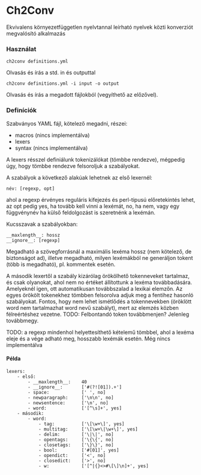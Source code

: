 # Ch2Conv
Ekvivalens környezetfüggetlen nyelvtannal leírható nyelvek közti konverziót megvalósító alkalmazás

### Használat
	
	ch2conv definitions.yml

Olvasás és írás a std. in és outputtal

	ch2conv definitions.yml -i input -o output

Olvasás és írás a megadott fájlokból (vegyíthető az előzővel).

### Definíciók
Szabványos YAML fájl, kötelező megadni, részei:
+ macros (nincs implementálva)
+ lexers
+ syntax (nincs implementálva)

A lexers résszel definiálunk tokenizálókat (tömbbe rendezve), mégpedig úgy, hogy tömbbe rendezve felsoroljuk a szabályokat.

A szabályok a következő alakúak lehetnek az első lexernél:

	név: [regexp, opt]

ahol a regexp érvényes reguláris kifejezés és perl-tipusú előretekintés lehet, az opt pedig yes, ha tovább kell vinni a lexémát, no, ha nem, vagy egy függvénynév ha külső feldolgozást is szeretnénk a lexémán. 

Kucsszavak a szabályokban:

	__maxlength__: hossz
	__ignore__: [regexp]

Megadható a szövegforrásnál a maximális lexéma hossz (nem kötelező, de biztonságot ad), illetve megadható, milyen lexémákból ne generáljon tokent (több is megadható), pl. kommentek esetén.

A második lexertől a szabály kizárólag örökölhető tokenneveket tartalmaz, és csak olyanokat, ahol nem no értéket állítottunk a lexéma továbbadására. Amelyeknél igen, ott automatikusan továbbszalad a lexikai elemzőn. Az egyes örökölt tokenekhez tömbben felsorolva adjuk meg a fentihez hasonló szabályokat. Fontos, hogy nem lehet ismétlődés a tokennevekben (öröklött word nem tartalmazhat word nevű szabályt), mert az elemzés közben félreértéshez vezetne. TODO: Felbontandó token továbbmenjen? Jelenleg továbbmegy.

TODO: a regexp mindenhol helyettesíthető kételemű tömbbel, ahol a lexéma eleje és a vége adható meg, hosszabb lexémák esetén. Még nincs implementálva

#### Példa

	lexers:
	    - első:
	        - __maxlength__:    40 
	        - __ignore__:       ['#(?![01]).+']
	        - space:            [' ', no]
	        - newparagraph:     ['\n\n', no]
	        - newsentence:      ['\n', no]
	        - word:             ['[^\s]+', yes]
	    - második:
	        - word:
	            - tag:          ['\[\w+\]', yes]
	            - multitag:     ['\[\w+\|\w+\]', yes]
	            - delim:        ['\|\|', no]
	            - opentags:     ['\{\{', no]
	            - closetags:    ['\}\}', no]
	            - bool:         ['#[01]', yes]
	            - opendict:     ['<', no]
	            - closedict:    ['>', no]
	            - w:            ['[^|{}<>#\[\]\n]+', yes]

